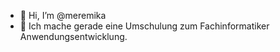 - 👋 Hi, I’m @meremika
- 👀 Ich mache gerade eine Umschulung zum Fachinformatiker Anwendungsentwicklung.

<!---
meremika/meremika is a ✨ special ✨ repository because its `README.md` (this file) appears on your GitHub profile.
You can click the Preview link to take a look at your changes.
--->
